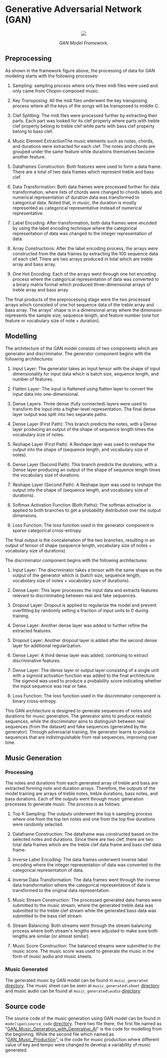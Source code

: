 # Generative Adversarial Network (GAN)

<p align="middle">
<img src=https://github.com/dimashidayat99/Recomposing_Classical_Music_With_GAI/blob/main/model/gan/framework/GAN_framework.png/>
</p>
<p align="middle">
    <em>GAN Model Framework.</em>
</p>

## Preprocessing
As shown in the framework figure above, the processing of data for GAN modeling starts with the following processes:

1. Sampling: sampling process where only three midi files were used and only came from Chopin-composed music.

2. Key Transposing: All the midi files underwent the key transposing process where all the keys of the songs will be transposed to middle C.

3. Clef Splitting: The midi files were processed further by extracting their parts. Each part was looked for its clef property where parts with treble clef property belong to treble clef while parts with bass clef property belong to bass clef.

4. Music Element ExtractionThe music elements such as notes, chords, and durations were extracted for each clef. The notes and chords are grouped under the same feature while durations themselves become another feature.

5. Dataframes Construction: Both features were used to form a data frame. There are a total of two data frames which represent treble and bass clef.

6. Data Transformation: Both data frames were processed further for data transformation, where lists of chords were changed to chords labels and numerical representation of duration data was transformed to categorical data. Noted that, in music, the duration is mostly represented as categorical representative instead of numerical representative.

7. Label Encoding: After transformation, both data frames were encoded by using the label encoding technique where the categorical representation of data was changed to the integer representation of data.

8. Array Constructions: After the label encoding process, the arrays were constructed from the data frames by extracting the 100 sequence data of each clef. There are two arrays produced in total which are treble array and bass array.

9. One Hot Encoding: Each of the arrays went through one hot encoding process where the categorical representation of data was converted to a binary matrix format which produced three-dimensional arrays of treble array and bass array. 

The final products of the preprocessing stage were the two processed arrays which consisted of one hot sequence data of the treble array and bass array. The arrays' shape is in a dimensional array where the dimension represents the sample size, sequence length, and feature number (one hot feature or vocabulary size of note + duration). 

## Modelling 
The architecture of the GAN model consists of two components which are generator and discriminator. The generator component begins with the following architectures:

1. Input Layer: The generator takes an input tensor with the shape of input dimensionality for input data which is batch size, sequence length, and number of features.

2. Flatten Layer: The input is flattened using flatten layer to convert the input data into one-dimensional.

3. Dense Layers: Three dense (fully connected) layers were used to transform the input into a higher-level representation. The final dense layer output was split into two separate paths.

4. Dense Layer (First Path): This branch predicts the notes, with a Dense layer producing an output of the shape of sequence length times the vocabulary size of notes.

5. Reshape Layer (First Path): A Reshape layer was used to reshape the output into the shape of (sequence length, and vocabulary size of notes).

6. Dense Layer (Second Path): This branch predicts the durations, with a Dense layer producing an output of the shape of sequence length times the vocabulary size of durations.

7. Reshape Layer (Second Path): A Reshape layer was used to reshape the output into the shape of (sequence length, and vocabulary size of durations).

8. Softmax Activation Function (Both Paths): The softmax activation is applied to both branches to get a probability distribution over the output dimensions.
   
10. Loss Function: The loss function used in the generator component is sparse categorical cross-entropy.

The final output is the concatenation of the two branches, resulting in an output of tensor of shape (sequence length, vocabulary size of notes + vocabulary size of durations).

The discriminator component begins with the following architectures: 

1. Input Layer: The discriminator takes a tensor with the same shape as the output of the generator which is (batch size, sequence length, vocabolary size of notes + vocabolary size of durations).

2. Dense Layer: This layer processes the input data and extracts features relevant to discriminating between real and fake sequences.

3. Dropout Layer: Dropout is applied to regularize the model and prevent overfitting by randomly setting a fraction of input units to 0 during training.

4. Dense Layer: Another dense layer was added to further refine the extracted features.

5. Dropout Layer: Another dropout layer is added after the second dense layer for additional regularization.

6. Dense Layer: A third dense layer was added, continuing to extract discriminative features.

7. Dense Layer: The dense layer or output layer consisting of a single unit with a sigmoid activation function was added to the final architecture. The sigmoid was used to produce a probability score indicating whether the input sequence was real or fake.

8. Loss Function: The loss function used in the discriminator component is binary cross-entropy.

This GAN architecture is designed to generate sequences of notes and durations for music generation. The generator aims to produce realistic sequences, while the discriminator aims to distinguish between real sequences (from the dataset) and fake sequences (generated by the generator). Through adversarial training, the generator learns to produce sequences that are indistinguishable from real sequences, improving over time.

## Music Generation
### Processing
The notes and durations from each generated array of treble and bass are extracted forming note and duration arrays. Therefore, the outputs of the model training are arrays of treble notes, treble durations, bass notes, and bass durations. Each of the outputs went through music generation processes to generate music. The process is as follows:

1. Top K Sampling: The outputs underwent the top k sampling process where one from the top ten notes and one from the top five durations were randomly selected.

2. Dataframe Construction: The dataframe was constructed based on the selected notes and durations. Since there are two clef, there are two total data frames which are the treble clef data frame and bass clef data frame.

3. Inverse Label Encoding: The data frames underwent inverse label encoding where the integer representation of data was converted to the categorical representation of data.

4. Inverse Data Transformation: The data frames went through the inverse data transformation where the categorical representation of data is transformed to the original data representation.

5. Music Stream Construction: The processed generated data frames were submitted to the music stream, where the generated treble data was submitted to the treble clef stream while the generated bass data was submitted to the bass clef stream.

6. Stream Balancing: Both streams went through the stream balancing process where both stream's lengths were adjusted to make sure both lengths are similar (or almost similar).

7. Music Score Construction: The balanced streams were submitted to the music score. The music score was used to generate the music in the form of music audio and music sheets.

### Music Generated
The generated music by GAN model can be found in `music_generated` [directory](https://github.com/dimashidayat99/Recomposing_Classical_Music_With_GAI/tree/main/model/gan/music_generated). The music sheet can be seen at `music_generated\sheet` [directory](https://github.com/dimashidayat99/Recomposing_Classical_Music_With_GAI/tree/main/model/gan/music_generated/sheet) and music audio can be found at `music_generated\audio` [directory](https://github.com/dimashidayat99/Recomposing_Classical_Music_With_GAI/tree/main/model/gan/music_generated/audio).

## Source code
The source code of the music generation using GAN model can be found in `model\gan\source_code` [directory](https://github.com/dimashidayat99/Recomposing_Classical_Music_With_GAI/tree/8e442b232784161b4b851ba214667b9fc2bc72de/model/gan/source_code). There two file there, the first file named as "[GAN_Music_Generation_with_Generative_AI](https://github.com/dimashidayat99/Recomposing_Classical_Music_With_GAI/blob/main/model/gan/source_code/GAN_Music_Generation_with_Generative_AI.ipynb)" is the code for modelling from the begininng. While the second file which named as "[GAN_Music_Production](https://github.com/dimashidayat99/Recomposing_Classical_Music_With_GAI/blob/main/model/gan/source_code/GAN_Music_Production.ipynb)", is the code for music production where different value of key and tempo were changed to develop a variability of music generated.
